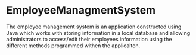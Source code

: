 # EmployeeManagmentSystem
The employee management system is an application constructed using Java which works with storing information in a local database and allowing administrators to access/edit their employees information using the different methods programmed withen the applicaiton. 

